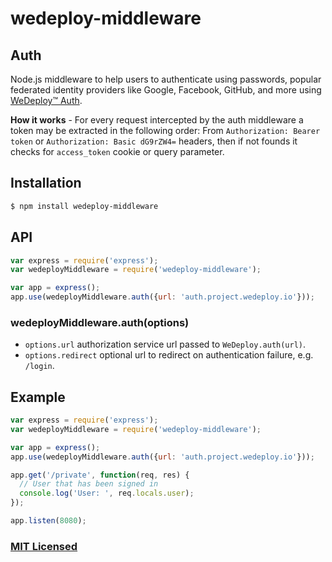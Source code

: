 # wedeploy-middleware

## Auth
Node.js middleware to help users to authenticate using passwords, popular federated identity providers like Google, Facebook, GitHub, and more using [WeDeploy™ Auth](http://wedeploy.com/docs/auth/).

**How it works** - For every request intercepted by the auth middleware a token may be extracted in the following order:
From `Authorization: Bearer token` or `Authorization: Basic dG9rZW4=` headers, then if not founds it checks for `access_token` cookie or query parameter.

## Installation

```sh
$ npm install wedeploy-middleware
```

## API

```js
var express = require('express');
var wedeployMiddleware = require('wedeploy-middleware');

var app = express();
app.use(wedeployMiddleware.auth({url: 'auth.project.wedeploy.io'}));
```

### wedeployMiddleware.auth(options)

- `options.url` authorization service url passed to `WeDeploy.auth(url)`.
- `options.redirect` optional url to redirect on authentication failure, e.g. `/login`.

## Example

```js
var express = require('express');
var wedeployMiddleware = require('wedeploy-middleware');

var app = express();
app.use(wedeployMiddleware.auth({url: 'auth.project.wedeploy.io'}));

app.get('/private', function(req, res) {
  // User that has been signed in
  console.log('User: ', req.locals.user);
});

app.listen(8080);
```

### [MIT Licensed](LICENSE)